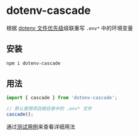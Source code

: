 # dotenv-cascade

根据 [dotenv 文件优先级](https://github.com/bkeepers/dotenv#what-other-env-files-can-i-use)级联重写 `.env*` 中的环境变量

## 安装

```bash
npm i dotenv-cascade
```

## 用法

```javascript
import { cascade } from 'dotenv-cascade';

// 默认使用项目根目录中的 .env* 文件
cascade();
```

通过[测试用例](./test/cascade.test.ts)来查看详细用法

